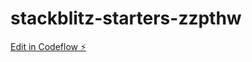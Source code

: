 # stackblitz-starters-zzpthw

[Edit in Codeflow ⚡️](https://stackblitz.com/~/github.com/imhansung/stackblitz-starters-zzpthw)